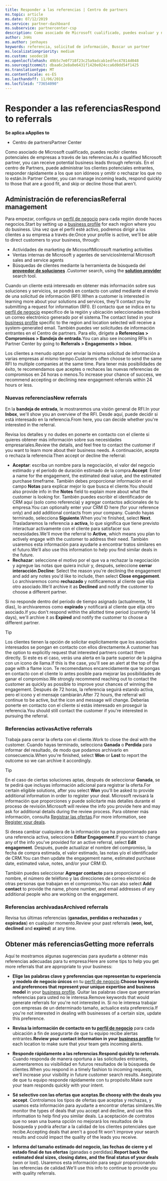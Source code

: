 ```yaml
---
title: Responder a las referencias | Centro de partners
ms.topic: article
ms.date: 07/12/2019
ms.service: partner-dashboard
ms.subservice: partnercenter-csp
description: Como asociado de Microsoft cualificado, puedes evaluar y negociar referencias, así como responder a estas, a través del Centro de partners.
author: JnHs
ms.author: jenhayes
keywords: referencia, solicitud de información, Buscar un partner
ms.localizationpriority: medium
ms.custom: seodec18
ms.openlocfilehash: 49b5c7e0f718f23c25a9adcab1edfec47814d048
ms.sourcegitcommit: dbaa6c2e8a0e6431f1420e024cca6d0dd54f1425
ms.translationtype: MT
ms.contentlocale: es-ES
ms.lasthandoff: 11/06/2019
ms.locfileid: "73654090"
---
```

# <a name="respond-to-referrals"></a><span data-ttu-id="b1610-104">Responder a las referencias</span><span class="sxs-lookup"><span data-stu-id="b1610-104">Respond to referrals</span></span>

<span data-ttu-id="b1610-105">**Se aplica a**</span><span class="sxs-lookup"><span data-stu-id="b1610-105">**Applies to**</span></span>

-  <span data-ttu-id="b1610-106">Centro de partners</span><span class="sxs-lookup"><span data-stu-id="b1610-106">Partner Center</span></span>

<span data-ttu-id="b1610-107">Como asociado de Microsoft cualificado, puedes recibir clientes potenciales de empresas a través de las referencias.</span><span class="sxs-lookup"><span data-stu-id="b1610-107">As a qualified Microsoft partner, you can receive potential business leads through referrals.</span></span> <span data-ttu-id="b1610-108">En el centro de Partners, puede administrar los clientes potenciales entrantes, responder rápidamente a los que son idóneos y omitir o rechazar los que no lo están.</span><span class="sxs-lookup"><span data-stu-id="b1610-108">In Partner Center, you can manage incoming leads, respond quickly to those that are a good fit, and skip or decline those that aren't.</span></span> 

## <a name="referral-management"></a><span data-ttu-id="b1610-109">Administración de referencias</span><span class="sxs-lookup"><span data-stu-id="b1610-109">Referral management</span></span>

<span data-ttu-id="b1610-110">Para empezar, configura un [perfil de negocio](create-a-marketing-profile.md) para cada región donde haces negocios.</span><span class="sxs-lookup"><span data-stu-id="b1610-110">Start by setting up a [business profile](create-a-marketing-profile.md) for each region where you do business.</span></span> <span data-ttu-id="b1610-111">Una vez que el perfil esté activo, podremos dirigir a los clientes a su empresa a través de:</span><span class="sxs-lookup"><span data-stu-id="b1610-111">Once your profile is active, we'll be able to direct customers to your business, through:</span></span>

*  <span data-ttu-id="b1610-112">Actividades de marketing de Microsoft</span><span class="sxs-lookup"><span data-stu-id="b1610-112">Microsoft marketing activities</span></span>
*  <span data-ttu-id="b1610-113">Ventas internas de Microsoft y agentes de servicios</span><span class="sxs-lookup"><span data-stu-id="b1610-113">Internal Microsoft sales and service agents</span></span>
*  <span data-ttu-id="b1610-114">Búsquedas de clientes mediante la herramienta de búsqueda del **[proveedor de soluciones](https://www.microsoft.com/solution-providers/home)** .</span><span class="sxs-lookup"><span data-stu-id="b1610-114">Customer search, using the **[solution provider](https://www.microsoft.com/solution-providers/home)** search tool.</span></span>

<span data-ttu-id="b1610-115">Cuando un cliente está interesado en obtener más información sobre sus soluciones y servicios, se pondrá en contacto con usted mediante el envío de una solicitud de información (RFI).</span><span class="sxs-lookup"><span data-stu-id="b1610-115">When a customer is interested in learning more about your solutions and services, they'll contact you by submitting a request for information (RFI).</span></span> <span data-ttu-id="b1610-116">El contacto que se indica en tu [perfil de negocio](create-a-marketing-profile.md) específico de la región y ubicación seleccionadas recibirá un correo electrónico generado por el sistema.</span><span class="sxs-lookup"><span data-stu-id="b1610-116">The contact listed in your [business profile](create-a-marketing-profile.md) specific to the region and location selected will receive a system-generated email.</span></span> <span data-ttu-id="b1610-117">También puedes ver solicitudes de información entrantes en el Centro de partners. Para ello, dirígete a **Referencias > Compromisos > Bandeja de entrada.**</span><span class="sxs-lookup"><span data-stu-id="b1610-117">You can also see incoming RFIs in Partner Center by going to **Referrals > Engagements > Inbox**.</span></span>

<span data-ttu-id="b1610-118">Los clientes a menudo optan por enviar la misma solicitud de información a varias empresas al mismo tiempo.</span><span class="sxs-lookup"><span data-stu-id="b1610-118">Customers often choose to send the same RFI to multiple companies at the same time.</span></span> <span data-ttu-id="b1610-119">Para tener más posibilidades de éxito, te recomendamos que aceptes o rechaces las nuevas referencias de compromisos en 24 horas o menos.</span><span class="sxs-lookup"><span data-stu-id="b1610-119">To increase your chance of success, we recommend accepting or declining new engagement referrals within 24 hours or less.</span></span>

### <a name="new-referrals"></a><span data-ttu-id="b1610-120">Nuevas referencias</span><span class="sxs-lookup"><span data-stu-id="b1610-120">New referrals</span></span>

<span data-ttu-id="b1610-121">En la **bandeja de entrada**, le mostraremos una visión general de RFI.</span><span class="sxs-lookup"><span data-stu-id="b1610-121">In your **Inbox**, we'll show you an overview of the RFI.</span></span> <span data-ttu-id="b1610-122">Desde aquí, puede decidir si está interesado en la referencia.</span><span class="sxs-lookup"><span data-stu-id="b1610-122">From here, you can decide whether you're interested in the referral.</span></span>

<span data-ttu-id="b1610-123">Revisa los detalles y no dudes en ponerte en contacto con el cliente si quieres obtener más información sobre sus necesidades empresariales.</span><span class="sxs-lookup"><span data-stu-id="b1610-123">Review the details, and feel free to contact the customer if you want to learn more about their business needs.</span></span> <span data-ttu-id="b1610-124">A continuación, acepta o rechaza la referencia:</span><span class="sxs-lookup"><span data-stu-id="b1610-124">Then accept or decline the referral:</span></span>

*  <span data-ttu-id="b1610-125">**Aceptar**: escriba un nombre para la negociación, el valor del negocio estimado y el período de duración estimado de la compra.</span><span class="sxs-lookup"><span data-stu-id="b1610-125">**Accept**: Enter a name for the engagement, the estimated deal value, and the estimated purchase timeframe.</span></span> <span data-ttu-id="b1610-126">También debes proporcionar información en el campo **Notas** para explicar mejor lo que busca el cliente.</span><span class="sxs-lookup"><span data-stu-id="b1610-126">You should also provide info in the **Notes** field to explain more about what the customer is looking for.</span></span> <span data-ttu-id="b1610-127">También puedes escribir el identificador de CRM aquí (solo como referencia) y agregar contactos adicionales de tu empresa.</span><span class="sxs-lookup"><span data-stu-id="b1610-127">You can optionally enter your CRM ID here (for your reference only) and add additional contacts from your company.</span></span> <span data-ttu-id="b1610-128">Cuando hayas terminado, selecciona **Siguiente**.</span><span class="sxs-lookup"><span data-stu-id="b1610-128">When you're finished, select **Next**.</span></span> <span data-ttu-id="b1610-129">Trasladaremos la referencia a **activa**, lo que significa que tiene previsto interactuar activamente con el cliente para satisfacer sus necesidades.</span><span class="sxs-lookup"><span data-stu-id="b1610-129">We'll move the referral to **Active**, which means you plan to actively engage with the customer to address their need.</span></span> <span data-ttu-id="b1610-130">También usaremos esta información para ayudarle a encontrar tratos similares en el futuro.</span><span class="sxs-lookup"><span data-stu-id="b1610-130">We'll also use this information to help you find similar deals in the future.</span></span>
*  <span data-ttu-id="b1610-131">**Rechazar**: seleccione el motivo por el que va a rechazar la negociación y agregue las notas que quiera incluir y, después, seleccione **cerrar interacción**.</span><span class="sxs-lookup"><span data-stu-id="b1610-131">**Decline**: Select the reason you're declining the engagement and add any notes you'd like to include, then select **Close engagement**.</span></span> <span data-ttu-id="b1610-132">Lo archivaremos como **rechazado** y notificaremos al cliente que elija otro asociado.</span><span class="sxs-lookup"><span data-stu-id="b1610-132">We'll archive it as **Declined** and notify the customer to choose a different partner.</span></span>

<span data-ttu-id="b1610-133">Si no responde dentro del período de tiempo asignado (actualmente, 14 días), lo archivaremos como **expirado** y notificará al cliente que elija otro asociado.</span><span class="sxs-lookup"><span data-stu-id="b1610-133">If you don't respond within the allotted time period (currently 14 days), we'll archive it as **Expired** and notify the customer to choose a different partner.</span></span>

> [!TIP]
> <span data-ttu-id="b1610-134">Los clientes tienen la opción de solicitar explícitamente que los asociados interesados se pongan en contacto con ellos directamente.</span><span class="sxs-lookup"><span data-stu-id="b1610-134">A customer has the option to explicitly request that interested partners contact them directly.</span></span> <span data-ttu-id="b1610-135">Si este es el caso, verás una alerta en la parte superior de la página con un icono de llama.</span><span class="sxs-lookup"><span data-stu-id="b1610-135">If this is the case, you'll see an alert at the top of the page with a flame icon.</span></span> <span data-ttu-id="b1610-136">Te recomendamos encarecidamente que te pongas en contacto con el cliente lo antes posible para mejorar las posibilidades de ganar el compromiso.</span><span class="sxs-lookup"><span data-stu-id="b1610-136">We strongly recommend reaching out to contact the customer as quickly as possible to improve your chances of winning the engagement.</span></span> <span data-ttu-id="b1610-137">Después de 72 horas, la referencia seguirá estando activa, pero el icono y el mensaje cambiarán.</span><span class="sxs-lookup"><span data-stu-id="b1610-137">After 72 hours, the referral will continue to be active, but the icon and message will change.</span></span> <span data-ttu-id="b1610-138">Deberías ponerte en contacto con el cliente si estás interesado en proseguir la referencia.</span><span class="sxs-lookup"><span data-stu-id="b1610-138">You should still contact the customer if you're interested in pursuing the referral.</span></span>

### <a name="active-referrals"></a><span data-ttu-id="b1610-139">Referencias activas</span><span class="sxs-lookup"><span data-stu-id="b1610-139">Active referrals</span></span>

<span data-ttu-id="b1610-140">Trabaja para cerrar la oferta con el cliente.</span><span class="sxs-lookup"><span data-stu-id="b1610-140">Work to close the deal with the customer.</span></span> <span data-ttu-id="b1610-141">Cuando hayas terminado, selecciona **Ganada** o **Perdida** para informar del resultado, de modo que podamos archivarlo en consecuencia.</span><span class="sxs-lookup"><span data-stu-id="b1610-141">When you're finished, select **Won** or **Lost** to report the outcome so we can archive it accordingly.</span></span>

> [!TIP]
> <span data-ttu-id="b1610-142">En el caso de ciertas soluciones aptas, después de seleccionar **Ganada**, se te pedirá que incluyas información adicional para registrar la oferta.</span><span class="sxs-lookup"><span data-stu-id="b1610-142">For certain eligible solutions, after you select **Won** you'll be asked to provide additional information in order to register your deal.</span></span> <span data-ttu-id="b1610-143">Microsoft revisará la información que proporciones y puede solicitarte más detalles durante el proceso de revisión.</span><span class="sxs-lookup"><span data-stu-id="b1610-143">Microsoft will review the info you provide here and may ask for additional details during the review process.</span></span> <span data-ttu-id="b1610-144">Para obtener más información, consulta [Registrar las ofertas](register-deals.md).</span><span class="sxs-lookup"><span data-stu-id="b1610-144">For more information, see [Register your deals](register-deals.md).</span></span>

<span data-ttu-id="b1610-145">Si desea cambiar cualquiera de la información que ha proporcionado para una referencia activa, seleccione **Editar Engagement**.</span><span class="sxs-lookup"><span data-stu-id="b1610-145">If you want to change any of the info you've provided for an active referral, select **Edit engagement**.</span></span> <span data-ttu-id="b1610-146">Después, puede actualizar el nombre del compromiso, la fecha de compra estimada, el valor estimado, las notas y/o el identificador de CRM.</span><span class="sxs-lookup"><span data-stu-id="b1610-146">You can then update the engagement name, estimated purchase date, estimated value, notes, and/or your CRM ID.</span></span>

<span data-ttu-id="b1610-147">También puedes seleccionar **Agregar contacto** para proporcionar el nombre, el número de teléfono y las direcciones de correo electrónico de otras personas que trabajan en el compromiso.</span><span class="sxs-lookup"><span data-stu-id="b1610-147">You can also select **Add contact** to provide the name, phone number, and email addresses of any additional people who are working on the engagement.</span></span>


### <a name="archived-referrals"></a><span data-ttu-id="b1610-148">Referencias archivadas</span><span class="sxs-lookup"><span data-stu-id="b1610-148">Archived referrals</span></span>

<span data-ttu-id="b1610-149">Revisa tus últimas referencias (**ganadas, perdidas o rechazadas** y **expiradas**) en cualquier momento.</span><span class="sxs-lookup"><span data-stu-id="b1610-149">Review your past referrals (**won, lost, declined** and **expired**) at any time.</span></span> 

## <a name="getting-more-referrals"></a><span data-ttu-id="b1610-150">Obtener más referencias</span><span class="sxs-lookup"><span data-stu-id="b1610-150">Getting more referrals</span></span>

<span data-ttu-id="b1610-151">Aquí te mostramos algunas sugerencias para ayudarte a obtener más referencias adecuadas para tu empresa:</span><span class="sxs-lookup"><span data-stu-id="b1610-151">Here are some tips to help you get more referrals that are appropriate to your business:</span></span>

*  <span data-ttu-id="b1610-152">**Elige las palabras clave y preferencias que representan tu experiencia y modelo de negocio únicos** en tu [perfil de negocio](create-a-marketing-profile.md).</span><span class="sxs-lookup"><span data-stu-id="b1610-152">**Choose keywords and preferences that represent your unique expertise and business model** in your [business profile](create-a-marketing-profile.md).</span></span> <span data-ttu-id="b1610-153">Quitar las palabras clave que generarían referencias para usted no le interesa.</span><span class="sxs-lookup"><span data-stu-id="b1610-153">Remove keywords that would generate referrals for you're not interested in.</span></span> <span data-ttu-id="b1610-154">Si no le interesa trabajar con empresas de un determinado tamaño, actualice esta preferencia.</span><span class="sxs-lookup"><span data-stu-id="b1610-154">If you're not interested in dealing with businesses of a certain size, update this preference.</span></span>

*  <span data-ttu-id="b1610-155">**Revisa la información de contacto en tu [perfil de negocio](create-a-marketing-profile.md)** para cada ubicación a fin de asegurarte de que tu equipo recibe alertas entrantes.</span><span class="sxs-lookup"><span data-stu-id="b1610-155">**Review your contact information in your [business profile](create-a-marketing-profile.md)** for each location to make sure that your team gets incoming alerts.</span></span>

*  <span data-ttu-id="b1610-156">**Responde rápidamente a las referencias**.</span><span class="sxs-lookup"><span data-stu-id="b1610-156">**Respond quickly to referrals**.</span></span> <span data-ttu-id="b1610-157">Cuando responda de manera oportuna a las solicitudes entrantes, aumentaremos su visibilidad en futuros resultados de la búsqueda de clientes.</span><span class="sxs-lookup"><span data-stu-id="b1610-157">When you respond in a timely fashion to incoming requests, we'll increase your visibility in future customer search results.</span></span> <span data-ttu-id="b1610-158">Asegúrate de que tu equipo responde rápidamente con tu propósito.</span><span class="sxs-lookup"><span data-stu-id="b1610-158">Make sure your team responds quickly with your intent.</span></span>

*  <span data-ttu-id="b1610-159">**Sé selectivo con las ofertas que aceptas**.</span><span class="sxs-lookup"><span data-stu-id="b1610-159">**Be choosy with the deals you accept**.</span></span> <span data-ttu-id="b1610-160">Controlamos los tipos de ofertas que aceptas y rechazas, y usamos esta información para ayudarte a encontrar ofertas similares.</span><span class="sxs-lookup"><span data-stu-id="b1610-160">We monitor the types of deals that you accept and decline, and use this information to help find you similar deals.</span></span> <span data-ttu-id="b1610-161">La aceptación de contratos que no sean una buena opción no mejorará los resultados de la búsqueda y podría afectar a la calidad de los clientes potenciales que recibe.</span><span class="sxs-lookup"><span data-stu-id="b1610-161">Accepting deals that aren't a good fit won't improve your search results and could impact the quality of the leads you receive.</span></span>

*  <span data-ttu-id="b1610-162">**Informa del tamaño estimado del negocio, las fechas de cierre y el estado final de tus ofertas** (ganadas o perdidas).</span><span class="sxs-lookup"><span data-stu-id="b1610-162">**Report back the estimated deal sizes, closing dates, and the final status of your deals** (won or lost).</span></span> <span data-ttu-id="b1610-163">Usaremos esta información para seguir proporcionando las referencias de calidad.</span><span class="sxs-lookup"><span data-stu-id="b1610-163">We'll use this info to continue to provide you with quality referrals.</span></span>
